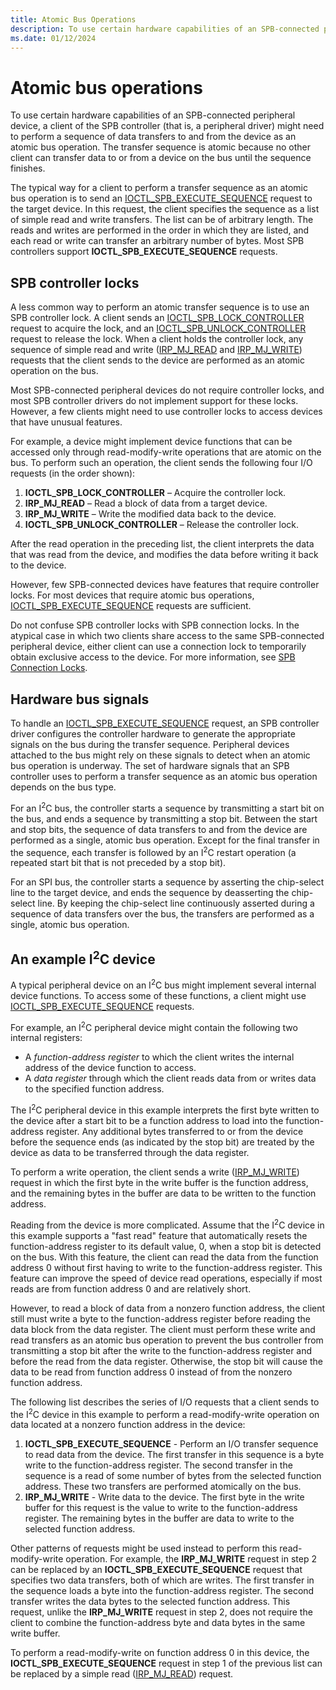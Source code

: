 ```yaml
---
title: Atomic Bus Operations
description: To use certain hardware capabilities of an SPB-connected peripheral device, a client of the SPB controller (that is, a peripheral driver) might need to perform a sequence of data transfers to and from the device as an atomic bus operation.
ms.date: 01/12/2024
---
```


# Atomic bus operations

To use certain hardware capabilities of an SPB-connected peripheral device, a client of the SPB controller (that is, a peripheral driver) might need to perform a sequence of data transfers to and from the device as an atomic bus operation. The transfer sequence is atomic because no other client can transfer data to or from a device on the bus until the sequence finishes.

The typical way for a client to perform a transfer sequence as an atomic bus operation is to send an [IOCTL_SPB_EXECUTE_SEQUENCE](./spb-ioctls.md#ioctl_spb_execute_sequence-control-code) request to the target device. In this request, the client specifies the sequence as a list of simple read and write transfers. The list can be of arbitrary length. The reads and writes are performed in the order in which they are listed, and each read or write can transfer an arbitrary number of bytes. Most SPB controllers support **IOCTL_SPB_EXECUTE_SEQUENCE** requests.

## SPB controller locks

A less common way to perform an atomic transfer sequence is to use an SPB controller lock. A client sends an [IOCTL_SPB_LOCK_CONTROLLER](./spb-ioctls.md#ioctl_spb_lock_controller-control-code) request to acquire the lock, and an [IOCTL_SPB_UNLOCK_CONTROLLER](./spb-ioctls.md#ioctl_spb_unlock_controller-control-code) request to release the lock. When a client holds the controller lock, any sequence of simple read and write ([IRP_MJ_READ](../kernel/irp-mj-read.md) and [IRP_MJ_WRITE](../kernel/irp-mj-write.md)) requests that the client sends to the device are performed as an atomic operation on the bus.

Most SPB-connected peripheral devices do not require controller locks, and most SPB controller drivers do not implement support for these locks. However, a few clients might need to use controller locks to access devices that have unusual features.

For example, a device might implement device functions that can be accessed only through read-modify-write operations that are atomic on the bus. To perform such an operation, the client sends the following four I/O requests (in the order shown):

1. **IOCTL_SPB_LOCK_CONTROLLER** – Acquire the controller lock.
1. **IRP_MJ_READ** – Read a block of data from a target device.
1. **IRP_MJ_WRITE** – Write the modified data back to the device.
1. **IOCTL_SPB_UNLOCK_CONTROLLER** – Release the controller lock.

After the read operation in the preceding list, the client interprets the data that was read from the device, and modifies the data before writing it back to the device.

However, few SPB-connected devices have features that require controller locks. For most devices that require atomic bus operations, [IOCTL_SPB_EXECUTE_SEQUENCE](./spb-ioctls.md#ioctl_spb_execute_sequence-control-code) requests are sufficient.

Do not confuse SPB controller locks with SPB connection locks. In the atypical case in which two clients share access to the same SPB-connected peripheral device, either client can use a connection lock to temporarily obtain exclusive access to the device. For more information, see [SPB Connection Locks](./spb-connection-locks.md).

## Hardware bus signals

To handle an [IOCTL_SPB_EXECUTE_SEQUENCE](./spb-ioctls.md#ioctl_spb_execute_sequence-control-code) request, an SPB controller driver configures the controller hardware to generate the appropriate signals on the bus during the transfer sequence. Peripheral devices attached to the bus might rely on these signals to detect when an atomic bus operation is underway. The set of hardware signals that an SPB controller uses to perform a transfer sequence as an atomic bus operation depends on the bus type.

For an I<sup>2</sup>C bus, the controller starts a sequence by transmitting a start bit on the bus, and ends a sequence by transmitting a stop bit. Between the start and stop bits, the sequence of data transfers to and from the device are performed as a single, atomic bus operation. Except for the final transfer in the sequence, each transfer is followed by an I<sup>2</sup>C restart operation (a repeated start bit that is not preceded by a stop bit).

For an SPI bus, the controller starts a sequence by asserting the chip-select line to the target device, and ends the sequence by deasserting the chip-select line. By keeping the chip-select line continuously asserted during a sequence of data transfers over the bus, the transfers are performed as a single, atomic bus operation.

## An example I<sup>2</sup>C device

A typical peripheral device on an I<sup>2</sup>C bus might implement several internal device functions. To access some of these functions, a client might use [IOCTL_SPB_EXECUTE_SEQUENCE](./spb-ioctls.md#ioctl_spb_execute_sequence-control-code) requests.

For example, an I<sup>2</sup>C peripheral device might contain the following two internal registers:

* A *function-address register* to which the client writes the internal address of the device function to access.
* A *data register* through which the client reads data from or writes data to the specified function address.

The I<sup>2</sup>C peripheral device in this example interprets the first byte written to the device after a start bit to be a function address to load into the function-address register. Any additional bytes transferred to or from the device before the sequence ends (as indicated by the stop bit) are treated by the device as data to be transferred through the data register.

To perform a write operation, the client sends a write ([IRP_MJ_WRITE](../kernel/irp-mj-write.md)) request in which the first byte in the write buffer is the function address, and the remaining bytes in the buffer are data to be written to the function address.

Reading from the device is more complicated. Assume that the I<sup>2</sup>C device in this example supports a "fast read" feature that automatically resets the function-address register to its default value, 0, when a stop bit is detected on the bus. With this feature, the client can read the data from the function address 0 without first having to write to the function-address register. This feature can improve the speed of device read operations, especially if most reads are from function address 0 and are relatively short.

However, to read a block of data from a nonzero function address, the client still must write a byte to the function-address register before reading the data block from the data register. The client must perform these write and read transfers as an atomic bus operation to prevent the bus controller from transmitting a stop bit after the write to the function-address register and before the read from the data register. Otherwise, the stop bit will cause the data to be read from function address 0 instead of from the nonzero function address.

The following list describes the series of I/O requests that a client sends to the I<sup>2</sup>C device in this example to perform a read-modify-write operation on data located at a nonzero function address in the device:

1. **IOCTL_SPB_EXECUTE_SEQUENCE** - Perform an I/O transfer sequence to read data from the device. The first transfer in this sequence is a byte write to the function-address register. The second transfer in the sequence is a read of some number of bytes from the selected function address. These two transfers are performed atomically on the bus.
1. **IRP_MJ_WRITE** - Write data to the device. The first byte in the write buffer for this request is the value to write to the function-address register. The remaining bytes in the buffer are data to write to the selected function address.

Other patterns of requests might be used instead to perform this read-modify-write operation. For example, the **IRP_MJ_WRITE** request in step 2 can be replaced by an **IOCTL_SPB_EXECUTE_SEQUENCE** request that specifies two data transfers, both of which are writes. The first transfer in the sequence loads a byte into the function-address register. The second transfer writes the data bytes to the selected function address. This request, unlike the **IRP_MJ_WRITE** request in step 2, does not require the client to combine the function-address byte and data bytes in the same write buffer.

To perform a read-modify-write on function address 0 in this device, the **IOCTL_SPB_EXECUTE_SEQUENCE** request in step 1 of the previous list can be replaced by a simple read ([IRP_MJ_READ](../kernel/irp-mj-read.md)) request.
